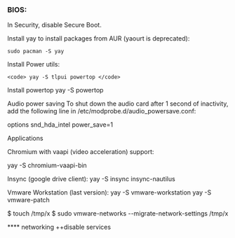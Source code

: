 
### BIOS:

 In Security, disable Secure Boot.

Install yay to install packages from AUR (yaourt is deprecated):

    sudo pacman -S yay
    

Install Power utils:

    <code> yay -S tlpui powertop </code>
  

Install powertop
  yay -S powertop
  
  
Audio power saving
To shut down the audio card after 1 second of inactivity, add the following line in /etc/modprobe.d/audio_powersave.conf:

  options snd_hda_intel power_save=1
  
Applications

Chromium with vaapi (video acceleration) support:

  yay -S chromium-vaapi-bin
  
  
Insync (google drive client):
  yay -S insync insync-nautilus
  
Vmware Workstation (last version):
  yay -S vmware-workstation
  yay -S vmware-patch  

$ touch /tmp/x
$ sudo vmware-networks --migrate-network-settings /tmp/x

**** networking
++disable services


